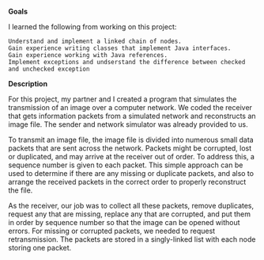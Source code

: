 <Strong>Goals</Strong>

I learned the following from working on this project:

    Understand and implement a linked chain of nodes.
    Gain experience writing classes that implement Java interfaces.
    Gain experience working with Java references.
    Implement exceptions and undserstand the difference between checked and unchecked exception
  
<Strong>Description</Strong>

For this project, my partner and I created a program that simulates the transmission of an image over a computer network. We coded the receiver that gets information packets from a simulated network and reconstructs an image file. The sender and network simulator was already provided to us.

To transmit an image file, the image file is divided into numerous small data packets that are sent across the network. Packets might be corrupted, lost or duplicated, and may arrive at the receiver out of order. To address this, a sequence number is given to each packet. This simple approach can be used to determine if there are any missing or duplicate packets, and also to arrange the received packets in the correct order to properly reconstruct the file.

As the receiver, our job was to collect all these packets, remove duplicates, request any that are missing, replace any that are corrupted, and put them in order by sequence number so that the image can be opened without errors. For missing or corrupted packets, we needed to request retransmission. The packets are stored in a singly-linked list with each node storing one packet.

